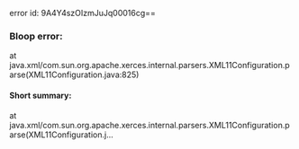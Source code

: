 error id: 9A4Y4szOIzmJuJq00016cg==
### Bloop error:

at java.xml/com.sun.org.apache.xerces.internal.parsers.XML11Configuration.parse(XML11Configuration.java:825)
#### Short summary: 

at java.xml/com.sun.org.apache.xerces.internal.parsers.XML11Configuration.parse(XML11Configuration.j...